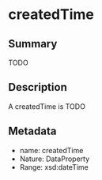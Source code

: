 # createdTime

## Summary

TODO

## Description

A createdTime is TODO

## Metadata

- name: createdTime
- Nature: DataProperty
- Range: xsd:dateTime

